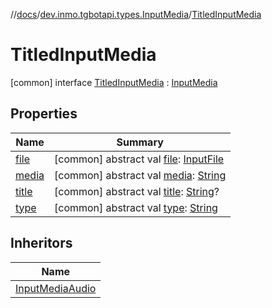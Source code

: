 //[docs](../../../index.md)/[dev.inmo.tgbotapi.types.InputMedia](../index.md)/[TitledInputMedia](index.md)



# TitledInputMedia  
 [common] interface [TitledInputMedia](index.md) : [InputMedia](../-input-media/index.md)   


## Properties  
  
|  Name |  Summary | 
|---|---|
| <a name="dev.inmo.tgbotapi.types.InputMedia/TitledInputMedia/file/#/PointingToDeclaration/"></a>[file](index.md#%5Bdev.inmo.tgbotapi.types.InputMedia%2FTitledInputMedia%2Ffile%2F%23%2FPointingToDeclaration%2F%5D%2FProperties%2F625018081)| <a name="dev.inmo.tgbotapi.types.InputMedia/TitledInputMedia/file/#/PointingToDeclaration/"></a> [common] abstract val [file](index.md#%5Bdev.inmo.tgbotapi.types.InputMedia%2FTitledInputMedia%2Ffile%2F%23%2FPointingToDeclaration%2F%5D%2FProperties%2F625018081): [InputFile](../../dev.inmo.tgbotapi.requests.abstracts/-input-file/index.md)   <br>|
| <a name="dev.inmo.tgbotapi.types.InputMedia/TitledInputMedia/media/#/PointingToDeclaration/"></a>[media](index.md#%5Bdev.inmo.tgbotapi.types.InputMedia%2FTitledInputMedia%2Fmedia%2F%23%2FPointingToDeclaration%2F%5D%2FProperties%2F625018081)| <a name="dev.inmo.tgbotapi.types.InputMedia/TitledInputMedia/media/#/PointingToDeclaration/"></a> [common] abstract val [media](index.md#%5Bdev.inmo.tgbotapi.types.InputMedia%2FTitledInputMedia%2Fmedia%2F%23%2FPointingToDeclaration%2F%5D%2FProperties%2F625018081): [String](https://kotlinlang.org/api/latest/jvm/stdlib/kotlin/-string/index.html)   <br>|
| <a name="dev.inmo.tgbotapi.types.InputMedia/TitledInputMedia/title/#/PointingToDeclaration/"></a>[title](title.md)| <a name="dev.inmo.tgbotapi.types.InputMedia/TitledInputMedia/title/#/PointingToDeclaration/"></a> [common] abstract val [title](title.md): [String](https://kotlinlang.org/api/latest/jvm/stdlib/kotlin/-string/index.html)?   <br>|
| <a name="dev.inmo.tgbotapi.types.InputMedia/TitledInputMedia/type/#/PointingToDeclaration/"></a>[type](index.md#%5Bdev.inmo.tgbotapi.types.InputMedia%2FTitledInputMedia%2Ftype%2F%23%2FPointingToDeclaration%2F%5D%2FProperties%2F625018081)| <a name="dev.inmo.tgbotapi.types.InputMedia/TitledInputMedia/type/#/PointingToDeclaration/"></a> [common] abstract val [type](index.md#%5Bdev.inmo.tgbotapi.types.InputMedia%2FTitledInputMedia%2Ftype%2F%23%2FPointingToDeclaration%2F%5D%2FProperties%2F625018081): [String](https://kotlinlang.org/api/latest/jvm/stdlib/kotlin/-string/index.html)   <br>|


## Inheritors  
  
|  Name | 
|---|
| <a name="dev.inmo.tgbotapi.types.InputMedia/InputMediaAudio///PointingToDeclaration/"></a>[InputMediaAudio](../-input-media-audio/index.md)|


